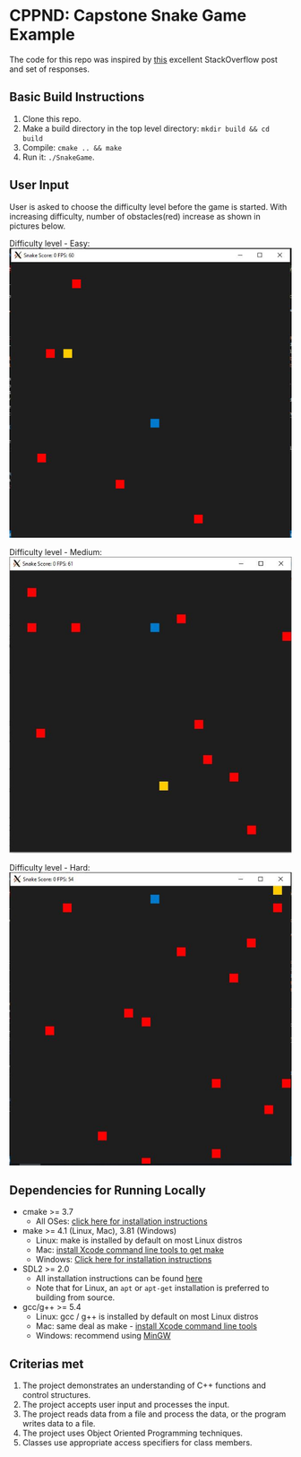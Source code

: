 # CPPND: Capstone Snake Game Example

The code for this repo was inspired by [this](https://codereview.stackexchange.com/questions/212296/snake-game-in-c-with-sdl) excellent StackOverflow post and set of responses.

## Basic Build Instructions

1. Clone this repo.
2. Make a build directory in the top level directory: `mkdir build && cd build`
3. Compile: `cmake .. && make`
4. Run it: `./SnakeGame`.

## User Input
User is asked to choose the difficulty level before the game is started. 
With increasing difficulty, number of obstacles(red) increase as shown in pictures below.

Difficulty level - Easy:
<img src="snake_difficulty_easy.JPG"/>

Difficulty level - Medium:
<img src="snake_difficulty_medium.JPG"/>

Difficulty level - Hard:
<img src="snake_difficulty_hard.JPG"/>

## Dependencies for Running Locally
* cmake >= 3.7
  * All OSes: [click here for installation instructions](https://cmake.org/install/)
* make >= 4.1 (Linux, Mac), 3.81 (Windows)
  * Linux: make is installed by default on most Linux distros
  * Mac: [install Xcode command line tools to get make](https://developer.apple.com/xcode/features/)
  * Windows: [Click here for installation instructions](http://gnuwin32.sourceforge.net/packages/make.htm)
* SDL2 >= 2.0
  * All installation instructions can be found [here](https://wiki.libsdl.org/Installation)
  * Note that for Linux, an `apt` or `apt-get` installation is preferred to building from source.
* gcc/g++ >= 5.4
  * Linux: gcc / g++ is installed by default on most Linux distros
  * Mac: same deal as make - [install Xcode command line tools](https://developer.apple.com/xcode/features/)
  * Windows: recommend using [MinGW](http://www.mingw.org/)

## Criterias met

1. The project demonstrates an understanding of C++ functions and control structures.
2. The project accepts user input and processes the input.
3. The project reads data from a file and process the data, or the program writes data to a file.
4. The project uses Object Oriented Programming techniques.
5. Classes use appropriate access specifiers for class members.